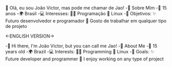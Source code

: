👋 Olá, eu sou João Victor, mas pode me chamar de Jao!
-👦 Sobre Mim
-🎂 15 anos
-🌍 Brasil
-💻 Interesses:
👨‍💻 Programação
🐧 Linux
-🚀 Objetivos:
✨ Futuro desenvolvedor e programador
💼 Gosto de trabalhar em qualquer tipo de projeto

<-ENGLISH VERSION->

-👋 Hi there, I'm João Victor, but you can call me Jao!
-👦 About Me
-🎂 15 years old
-🌍 Brazil
-💻 Interests:
👨‍💻 Programming
🐧 Linux
-🚀 Goals:
✨ Future developer and programmer
💼 I enjoy working on any type of project
<!---
JaoQuebraCodigos/JaoQuebraCodigos is a ✨ special ✨ repository because its `README.md` (this file) appears on your GitHub profile.
You can click the Preview link to take a look at your changes.
--->
